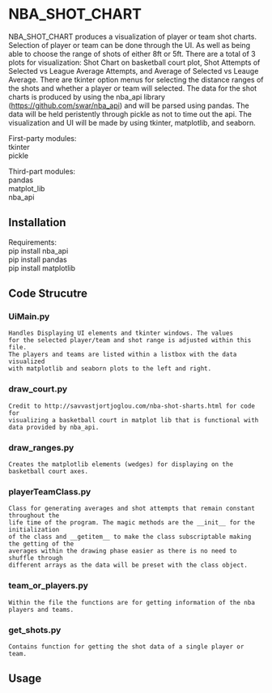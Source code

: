 # NBA_SHOT_CHART
NBA_SHOT_CHART produces a visualization of player or team 
shot charts. Selection of player or team can be done 
through the UI. As well as being able to choose the range
of shots of either 8ft or 5ft. There are a total of 3 plots for
visualization: Shot Chart on basketball court plot, 
Shot Attempts of Selected vs League Average Attempts, and 
Average of Selected vs Leauge Average. There are tkinter option
menus for selecting the distance ranges of the shots and whether a player or 
team will selected.
The data for the shot charts is produced by using the
nba_api library (https://github.com/swar/nba_api) and will
be parsed using pandas. The data will be held peristently through
pickle as not to time out the api. The visualization and UI will be 
made by using tkinter, matplotlib, and seaborn. 

First-party modules:  
	tkinter  
	pickle  

Third-part modules:  
	pandas  
	matplot_lib  
	nba_api  

## Installation
  Requirements:  
  pip install nba_api  
  pip install pandas  
  pip install matplotlib

## Code Strucutre
### UiMain.py  
 	Handles Displaying UI elements and tkinter windows. The values 
 	for the selected player/team and shot range is adjusted within this file.
 	The players and teams are listed within a listbox with the data visualized 
 	with matplotlib and seaborn plots to the left and right.  

### draw_court.py  
 	Credit to http://savvastjortjoglou.com/nba-shot-sharts.html for code for 
 	visualizing a basketball court in matplot lib that is functional with 
 	data provided by nba_api.  
### draw_ranges.py  
 	Creates the matplotlib elements (wedges) for displaying on the basketball court axes.  
### playerTeamClass.py  
 	Class for generating averages and shot attempts that remain constant throughout the
 	life time of the program. The magic methods are the __init__ for the initialization
 	of the class and __getitem__ to make the class subscriptable making the getting of the
 	averages within the drawing phase easier as there is no need to shuffle through
 	different arrays as the data will be preset with the class object.  
### team_or_players.py  
 	Within the file the functions are for getting information of the nba players and teams.  
### get_shots.py  
 	Contains function for getting the shot data of a single player or team.  


## Usage 

